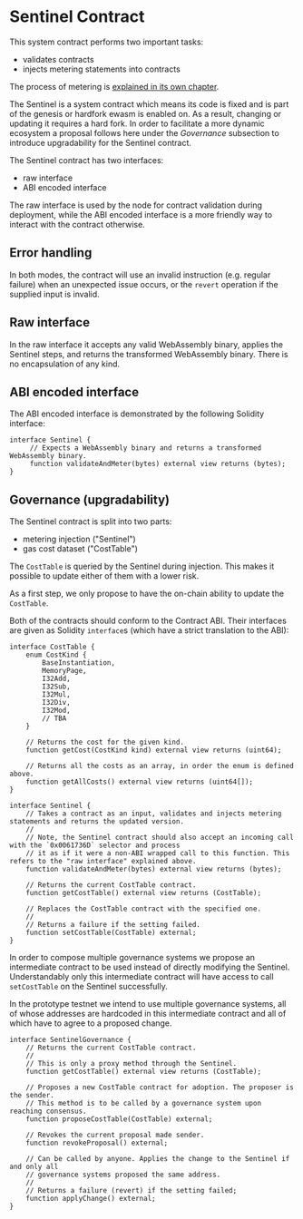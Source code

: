 # Sentinel Contract

This system contract performs two important tasks:
- validates contracts
- injects metering statements into contracts

The process of metering is [explained in its own chapter](./metering.md).

The Sentinel is a system contract which means its code is fixed and is part of the genesis or hardfork ewasm is enabled on.
As a result, changing or updating it requires a hard fork. In order to facilitate a more dynamic ecosystem a proposal follows
here under the *Governance* subsection to introduce upgradability for the Sentinel contract.

The Sentinel contract has two interfaces:
- raw interface
- ABI encoded interface

The raw interface is used by the node for contract validation during deployment, while the ABI encoded interface is a more
friendly way to interact with the contract otherwise.

## Error handling

In both modes, the contract will use an invalid instruction (e.g. regular failure) when an unexpected issue occurs,
or the `revert` operation if the supplied input is invalid.

## Raw interface

In the raw interface it accepts any valid WebAssembly binary, applies the Sentinel steps, and returns the transformed
WebAssembly binary. There is no encapsulation of any kind.

## ABI encoded interface

The ABI encoded interface is demonstrated by the following Solidity interface:
```solidity
interface Sentinel {
     // Expects a WebAssembly binary and returns a transformed WebAssembly binary.
     function validateAndMeter(bytes) external view returns (bytes);
}
```

## Governance (upgradability)

The Sentinel contract is split into two parts:
- metering injection ("Sentinel")
- gas cost dataset ("CostTable")

The `CostTable` is queried by the Sentinel during injection. This makes it possible to update either of them with a lower risk.

As a first step, we only propose to have the on-chain ability to update the `CostTable`.

Both of the contracts should conform to the Contract ABI. Their interfaces are given as Solidity `interface`s (which have a
strict translation to the ABI):

```
interface CostTable {
    enum CostKind {
        BaseInstantiation,
        MemoryPage,
        I32Add,
        I32Sub,
        I32Mul,
        I32Div,
        I32Mod,
        // TBA
    }

    // Returns the cost for the given kind.
    function getCost(CostKind kind) external view returns (uint64);

    // Returns all the costs as an array, in order the enum is defined above.
    function getAllCosts() external view returns (uint64[]);
}

interface Sentinel {
    // Takes a contract as an input, validates and injects metering statements and returns the updated version.
    //
    // Note, the Sentinel contract should also accept an incoming call with the `0x0061736D` selector and process
    // it as if it were a non-ABI wrapped call to this function. This refers to the "raw interface" explained above.
    function validateAndMeter(bytes) external view returns (bytes);

    // Returns the current CostTable contract.
    function getCostTable() external view returns (CostTable);

    // Replaces the CostTable contract with the specified one.
    //
    // Returns a failure if the setting failed.
    function setCostTable(CostTable) external;
}
```

In order to compose multiple governance systems we propose an intermediate contract to be used instead of directly
modifying the Sentinel. Understandably only this intermediate contract will have access to call `setCostTable` on the Sentinel successfully.

In the prototype testnet we intend to use multiple governance systems, all of whose addresses are hardcoded in this
intermediate contract and all of which have to agree to a proposed change.

```
interface SentinelGovernance {
    // Returns the current CostTable contract.
    //
    // This is only a proxy method through the Sentinel.
    function getCostTable() external view returns (CostTable);

    // Proposes a new CostTable contract for adoption. The proposer is the sender.
    // This method is to be called by a governance system upon reaching consensus.
    function proposeCostTable(CostTable) external;

    // Revokes the current proposal made sender.
    function revokeProposal() external;

    // Can be called by anyone. Applies the change to the Sentinel if and only all
    // governance systems proposed the same address.
    //
    // Returns a failure (revert) if the setting failed;
    function applyChange() external;
}
```
